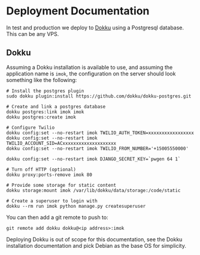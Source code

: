 # Deployment Documentation

In test and production we deploy to [Dokku](http://dokku.viewdocs.io/dokku/) using a Postgresql database.  This can be any VPS.

## Dokku

Assuming a Dokku installation is available to use, and assuming the application name is `imok`, the configuration on the server should look something like the following:

```shell
# Install the postgres plugin
sudo dokku plugin:install https://github.com/dokku/dokku-postgres.git

# Create and link a postgres database
dokku postgres:link imok imok
dokku postgres:create imok

# Configure Twilio
dokku config:set --no-restart imok TWILIO_AUTH_TOKEN=xxxxxxxxxxxxxxxxx
dokku config:set --no-restart imok TWILIO_ACCOUNT_SID=ACxxxxxxxxxxxxxxxxxxxx
dokku config:set --no-restart imok TWILIO_FROM_NUMBER='+15005550000'

dokku config:set --no-restart imok DJANGO_SECRET_KEY=`pwgen 64 1`

# Turn off HTTP (optional)
dokku proxy:ports-remove imok 80

# Provide some storage for static content
dokku storage:mount imok /var/lib/dokku/data/storage:/code/static

# Create a superuser to login with
dokku --rm run imok python manage.py createsuperuser
```

You can then add a git remote to push to:

```shell
git remote add dokku dokku@<ip address>:imok
```

Deploying Dokku is out of scope for this documentation, see the Dokku installation documentation and pick Debian as the base OS for simplicity.